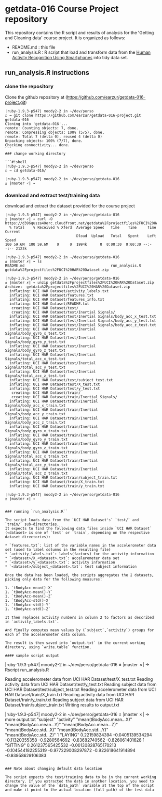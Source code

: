 getdata-016 Course Project repository
=====================================

This repository contains the R script and results of analysis for the 'Getting and Cleaning data' course project. It is organized as follows:

* README.md : this file
* run_analysis.R : R script that load and transform data from the [Human Activity Recognition Using Smartphones](http://archive.ics.uci.edu/ml/datasets/Human+Activity+Recognition+Using+Smartphones) into tidy data set.

## run_analysis.R instructions

### clone the repository 

Clone the github repository at (https://github.com/earzur/getdata-016-project.git)

````#!shell
|ruby-1.9.3-p547| moody2-2 in ~/dev/perso
○ → git clone https://github.com/earzur/getdata-016-project.git getdata-016
Cloning into 'getdata-016'...
remote: Counting objects: 7, done.
remote: Compressing objects: 100% (5/5), done.
remote: Total 7 (delta 0), reused 4 (delta 0)
Unpacking objects: 100% (7/7), done.
Checking connectivity... done.
```
### change working directory

```#!shell
|ruby-1.9.3-p547| moody2-2 in ~/dev/perso
○ → cd getdata-016/

|ruby-1.9.3-p547| moody2-2 in ~/dev/perso/getdata-016
± |master ✓| →
````

### download and extract test/training data

download and extract the dataset provided for the course project

```#!shell
|ruby-1.9.3-p547| moody2-2 in ~/dev/perso/getdata-016
± |master ✓| → curl -O https://d396qusza40orc.cloudfront.net/getdata%2Fprojectfiles%2FUCI%20HAR%20Dataset.zip
  % Total    % Received % Xferd  Average Speed   Time    Time     Time  Current
                                 Dload  Upload   Total   Spent    Left  Speed
100 59.6M  100 59.6M    0     0  1994k      0  0:00:30  0:00:30 --:--:-- 2123k

|ruby-1.9.3-p547| moody2-2 in ~/dev/perso/getdata-016
± |master ✗| → ls
README.md                                        run_analysis.R
getdata%2Fprojectfiles%2FUCI%20HAR%20Dataset.zip

|ruby-1.9.3-p547| moody2-2 in ~/dev/perso/getdata-016
± |master ✗| → unzip getdata%2Fprojectfiles%2FUCI%20HAR%20Dataset.zip
Archive:  getdata%2Fprojectfiles%2FUCI%20HAR%20Dataset.zip
  inflating: UCI HAR Dataset/activity_labels.txt
  inflating: UCI HAR Dataset/features.txt
  inflating: UCI HAR Dataset/features_info.txt
  inflating: UCI HAR Dataset/README.txt
   creating: UCI HAR Dataset/test/
   creating: UCI HAR Dataset/test/Inertial Signals/
  inflating: UCI HAR Dataset/test/Inertial Signals/body_acc_x_test.txt
  inflating: UCI HAR Dataset/test/Inertial Signals/body_acc_y_test.txt
  inflating: UCI HAR Dataset/test/Inertial Signals/body_acc_z_test.txt
  inflating: UCI HAR Dataset/test/Inertial Signals/body_gyro_x_test.txt
  inflating: UCI HAR Dataset/test/Inertial Signals/body_gyro_y_test.txt
  inflating: UCI HAR Dataset/test/Inertial Signals/body_gyro_z_test.txt
  inflating: UCI HAR Dataset/test/Inertial Signals/total_acc_x_test.txt
  inflating: UCI HAR Dataset/test/Inertial Signals/total_acc_y_test.txt
  inflating: UCI HAR Dataset/test/Inertial Signals/total_acc_z_test.txt
  inflating: UCI HAR Dataset/test/subject_test.txt
  inflating: UCI HAR Dataset/test/X_test.txt
  inflating: UCI HAR Dataset/test/y_test.txt
   creating: UCI HAR Dataset/train/
   creating: UCI HAR Dataset/train/Inertial Signals/
  inflating: UCI HAR Dataset/train/Inertial Signals/body_acc_x_train.txt
  inflating: UCI HAR Dataset/train/Inertial Signals/body_acc_y_train.txt
  inflating: UCI HAR Dataset/train/Inertial Signals/body_acc_z_train.txt
  inflating: UCI HAR Dataset/train/Inertial Signals/body_gyro_x_train.txt
  inflating: UCI HAR Dataset/train/Inertial Signals/body_gyro_y_train.txt
  inflating: UCI HAR Dataset/train/Inertial Signals/body_gyro_z_train.txt
  inflating: UCI HAR Dataset/train/Inertial Signals/total_acc_x_train.txt
  inflating: UCI HAR Dataset/train/Inertial Signals/total_acc_y_train.txt
  inflating: UCI HAR Dataset/train/Inertial Signals/total_acc_z_train.txt
  inflating: UCI HAR Dataset/train/subject_train.txt
  inflating: UCI HAR Dataset/train/X_train.txt
  inflating: UCI HAR Dataset/train/y_train.txt

|ruby-1.9.3-p547| moody2-2 in ~/dev/perso/getdata-016
± |master ✗| →
````
```

### running `run_analysis.R``

The script loads data from the `UCI HAR Dataset's` `test/` and `train/` sub-directories.
It expects to find the following data files inside `UCI HAR Dataset` (<dataset> is one of `test` or `train`, depending on the respective dataset directories):

* `features.txt`: list of the variable names in the accelerometer data set (used to label columns in the resulting file)
* `activity_labels.txt`: labels(factors) for the activity information
* `<dataset>/X_<dataset>.txt`: accelerometer data set
* `<dataset>/y_<dataset>.txt`: activity information
* `<dataset>/subject_<dataset>.txt`: test subject information

Once the data has been loaded, the scripts aggregates the 2 datasets, picking only data for the following measures:

1. `tBodyAcc-mean()-X`
1. `tBodyAcc-mean()-Y`
1. `tBodyAcc-mean()-Z`
1. `tBodyAcc-std()-X`
1. `tBodyAcc-std()-Y`
1. `tBodyAcc-std()-Z`

It then replaces activity numbers in column 2 to factors as described in `activity_labels.txt`.

And finally computes mean values by (`subject`,`activity`) groups for each of the accelerometer data column.

The result is then saved into `output.txt` in the current working directory, using `write.table` function.

#### sample script output

```
|ruby-1.9.3-p547| moody2-2 in ~/dev/perso/getdata-016
± |master ✗| → Rscript run_analysis.R

Reading accelerometer data from UCI HAR Dataset/test/X_test.txt
Reading activity data from UCI HAR Dataset/test/y_test.txt
Reading subject data from UCI HAR Dataset/test/subject_test.txt
Reading accelerometer data from UCI HAR Dataset/train/X_train.txt
Reading activity data from UCI HAR Dataset/train/y_train.txt
Reading subject data from UCI HAR Dataset/train/subject_train.txt
Writing results to output.txt

|ruby-1.9.3-p547| moody2-2 in ~/dev/perso/getdata-016
± |master ✗| → more output.txt
"subject" "activity" "mean(tBodyAcc.mean...X)" "mean(tBodyAcc.mean...Y)" "mean(tBodyAcc.mean...Z)" "mean(tBodyAcc.std...X)" "mean(tBodyAcc.std...Y)" "mean(tBodyAcc.std...Z)"
1 "LAYING" 0.22159824394 -0.0405139534294 -0.11320355358 -0.9280564692 -0.83682740562 -0.826061401628
1 "SITTING" 0.261237565425532 -0.00130828765170213 -0.104544182255319 -0.977229008297872 -0.922618641914894 -0.93958629106383

```

### Note about changing default data location 

The script expects the test/training data to be in the current working directory. If you extracted the data in another location, you need to change the value of the `data_path` variable at the top of the script and make it point to the actual location (full path) of the test data



